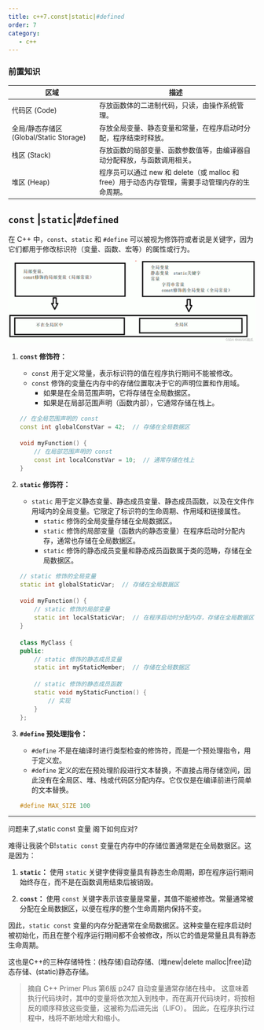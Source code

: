 ```yaml
---
title: c++7.const|static|#defined
order: 7
category:
   - c++
---
```

### 前置知识

| 区域                               | 描述                                                           |
|----------------------------------|--------------------------------------------------------------|
| 代码区 (Code)                       | 存放函数体的二进制代码，只读，由操作系统管理。                                      |
| 全局/静态存储区 (Global/Static Storage) | 存放全局变量、静态变量和常量，在程序启动时分配，程序结束时释放。                             |
| 栈区 (Stack)                       | 存放函数的局部变量、函数参数值等，由编译器自动分配释放，与函数调用相关。                         |
| 堆区 (Heap)                        | 程序员可以通过 new 和 delete（或 malloc 和 free）用于动态内存管理，需要手动管理内存的生命周期。 |


## `const` |`static`|`#defined`

<chatmessage avatar="../../../assets/emoji/dsyj.png" :avatarWidth="40">

在 C++ 中，`const`、`static` 和 `#define` 可以被视为修饰符或者说是关键字，因为它们都用于修改标识符（变量、函数、宏等）的属性或行为。

</chatmessage>

![[csdn](https://blog.csdn.net/m0_59738220/article/details/123466360?spm=1001.2101.3001.6650.1&utm_medium=distribute.pc_relevant.none-task-blog-2%7Edefault%7EBlogCommendFromBaidu%7ERate-1-123466360-blog-80678967.235%5Ev38%5Epc_relevant_anti_t3&depth_1-utm_source=distribute.pc_relevant.none-task-blog-2%7Edefault%7EBlogCommendFromBaidu%7ERate-1-123466360-blog-80678967.235%5Ev38%5Epc_relevant_anti_t3&utm_relevant_index=2)](..%2Fassets%2Fconststatic.png)

1. **`const` 修饰符：** 
   - `const` 用于定义常量，表示标识符的值在程序执行期间不能被修改。
   - `const` 修饰的变量在内存中的存储位置取决于它的声明位置和作用域。
     - 如果是在全局范围声明，它将存储在全局数据区。
     - 如果是在局部范围声明（函数内部），它通常存储在栈上。

   ```cpp
   // 在全局范围声明的 const
   const int globalConstVar = 42;  // 存储在全局数据区

   void myFunction() {
       // 在局部范围声明的 const
       const int localConstVar = 10;  // 通常存储在栈上
   }
   ```

2. **`static` 修饰符：**
   - `static` 用于定义静态变量、静态成员变量、静态成员函数，以及在文件作用域内的全局变量。它限定了标识符的生命周期、作用域和链接属性。
     - `static` 修饰的全局变量存储在全局数据区。
     - `static` 修饰的局部变量（函数内的静态变量）在程序启动时分配内存，通常也存储在全局数据区。
     - `static` 修饰的静态成员变量和静态成员函数属于类的范畴，存储在全局数据区。

   ```cpp
   // static 修饰的全局变量
   static int globalStaticVar;  // 存储在全局数据区

   void myFunction() {
       // static 修饰的局部变量
       static int localStaticVar;  // 在程序启动时分配内存，存储在全局数据区
   }

   class MyClass {
   public:
       // static 修饰的静态成员变量
       static int myStaticMember;  // 存储在全局数据区

       // static 修饰的静态成员函数
       static void myStaticFunction() {
           // 实现
       }
   };
   ```

3. **`#define` 预处理指令：**
   - `#define` 不是在编译时进行类型检查的修饰符，而是一个预处理指令，用于定义宏。
   - `#define` 定义的宏在预处理阶段进行文本替换，不直接占用存储空间，因此没有在全局区、堆、栈或代码区分配内存。它仅仅是在编译前进行简单的文本替换。

   ```cpp
   #define MAX_SIZE 100
   ```

<hr>

<chatmessage avatar="../../../assets/emoji/bqb (6).png" :avatarWidth="40" alignLeft>
问题来了,static const 变量 阁下如何应对?
</chatmessage>

<chatmessage avatar="../../../assets/emoji/kclr.png" :avatarWidth="40" >

难得让我装个B!`static const` 变量在内存中的存储位置通常是在全局数据区。这是因为：

</chatmessage>


1. **`static`：** 使用 `static` 关键字使得变量具有静态生命周期，即在程序运行期间始终存在，而不是在函数调用结束后被销毁。

2. **`const`：** 使用 `const` 关键字表示该变量是常量，其值不能被修改。常量通常被分配在全局数据区，以便在程序的整个生命周期内保持不变。

因此，`static const` 变量的内存分配通常在全局数据区。这种变量在程序启动时被初始化，而且在整个程序运行期间都不会被修改，所以它的值是常量且具有静态生命周期。

<chatmessage avatar="../../../assets/emoji/bqb (2).png" :avatarWidth="40" alignLeft>
这也是C++的三种存储特性：(栈存储)自动存储、(堆new|delete malloc|free)动态存储、(static)静态存储。
</chatmessage>

>摘自 C++ Primer Plus 第6版 p247
自动变量通常存储在栈中。
这意味着执行代码块时，其中的变量将依次加入到栈中，而在离开代码块时，将按相反的顺序释放这些变量，这被称为后进先出（LIFO）。
因此，在程序执行过程中，栈将不断地增大和缩小。
